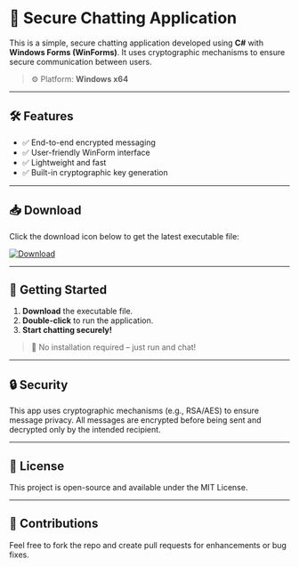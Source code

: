 # 🔐 Secure Chatting Application

This is a simple, secure chatting application developed using **C#** with **Windows Forms (WinForms)**. It uses cryptographic mechanisms to ensure secure communication between users.

> ⚙️ Platform: **Windows x64**

---

## 🛠 Features

- ✅ End-to-end encrypted messaging
- ✅ User-friendly WinForm interface
- ✅ Lightweight and fast
- ✅ Built-in cryptographic key generation

---

## 📥 Download

Click the download icon below to get the latest executable file:

[![Download](https://img.shields.io/badge/Download-EXE-blue?logo=windows)](https://github.com/NafisAyon/SecureChat/releases/download/v1.0/Chatting.exe)

---

## 🚀 Getting Started

1. **Download** the executable file.
2. **Double-click** to run the application.
3. **Start chatting securely!**

> 📝 No installation required – just run and chat!

---

## 🔒 Security

This app uses cryptographic mechanisms (e.g., RSA/AES) to ensure message privacy. All messages are encrypted before being sent and decrypted only by the intended recipient.

---

## 📄 License

This project is open-source and available under the MIT License.

---

## 🤝 Contributions

Feel free to fork the repo and create pull requests for enhancements or bug fixes.

